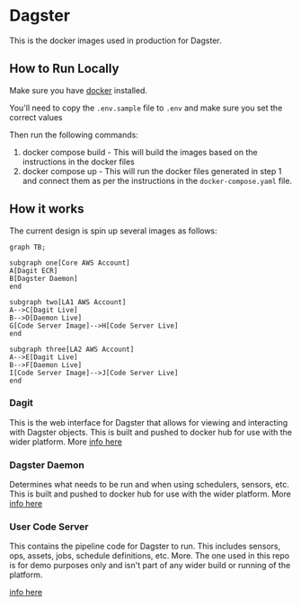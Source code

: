# Dagster
This is the docker images used in production for Dagster. 

## How to Run Locally
Make sure you have [docker](http://www.docker.io) installed. 

You'll need to copy the `.env.sample` file to `.env` and make sure you set the correct values

Then run the following commands:

1. docker compose build - This will build the images based on the instructions in the docker files
2. docker compose up - This will run the docker files generated in step 1 and connect them as per the 
instructions in the `docker-compose.yaml` file. 

## How it works
The current design is spin up several images as follows:

```mermaid
graph TB;

subgraph one[Core AWS Account]
A[Dagit ECR]
B[Dagster Daemon]
end

subgraph two[LA1 AWS Account]
A-->C[Dagit Live]
B-->D[Daemon Live]
G[Code Server Image]-->H[Code Server Live]
end

subgraph three[LA2 AWS Account]
A-->E[Dagit Live]
B-->F[Daemon Live]
I[Code Server Image]-->J[Code Server Live]
end
```


### Dagit
This is the web interface for Dagster that allows for viewing and interacting with Dagster objects. 
This is built and pushed to docker hub for use with the wider platform. More 
[info here](https://docs.dagster.io/concepts/dagit/dagit)
### Dagster Daemon
Determines what needs to be run and when using schedulers, sensors, etc. This is built and pushed to 
docker hub for use with the wider platform. More 
[info here](https://docs.dagster.io/deployment/dagster-daemon)
### User Code Server
This contains the pipeline code for Dagster to run. This includes sensors, ops, assets, jobs, 
schedule definitions, etc. More. The one used in this repo is for demo purposes only and isn't part of 
any wider build or running of the platform.

[info here](https://docs.dagster.io/concepts/code-locations/workspace-files#running-your-own-grpc-server)

